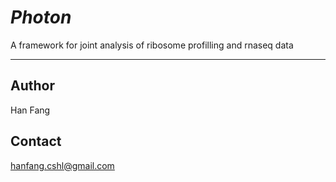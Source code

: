 # *Photon* 
A framework for joint analysis of ribosome profilling and rnaseq data

--------

## Author
Han Fang

## Contact
hanfang.cshl@gmail.com
